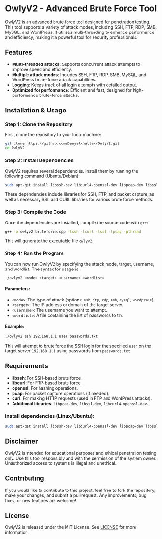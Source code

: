 
# OwlyV2 - Advanced Brute Force Tool

OwlyV2 is an advanced brute force tool designed for penetration testing. This tool supports a variety of attack modes, including SSH, FTP, RDP, SMB, MySQL, and WordPress. It utilizes multi-threading to enhance performance and efficiency, making it a powerful tool for security professionals.

## Features
- **Multi-threaded attacks**: Supports concurrent attack attempts to improve speed and efficiency.
- **Multiple attack modes**: Includes SSH, FTP, RDP, SMB, MySQL, and WordPress brute-force attack capabilities.
- **Logging**: Keeps track of all login attempts with detailed output.
- **Optimized for performance**: Efficient and fast, designed for high-performance brute-force attacks.

## Installation & Usage

### Step 1: Clone the Repository
First, clone the repository to your local machine:

```bash
git clone https://github.com/Danyalkhattak/OwlyV2.git
cd OwlyV2
```

### Step 2: Install Dependencies
OwlyV2 requires several dependencies. Install them by running the following command (Ubuntu/Debian):

```bash
sudo apt-get install libssh-dev libcurl4-openssl-dev libpcap-dev libssl-dev
```

These dependencies include libraries for SSH, FTP, and packet capture, as well as necessary SSL and CURL libraries for various brute force methods.

### Step 3: Compile the Code
Once the dependencies are installed, compile the source code with `g++`:

```bash
g++ -o owlyv2 bruteforce.cpp -lssh -lcurl -lssl -lpcap -pthread
```

This will generate the executable file `owlyv2`.

### Step 4: Run the Program
You can now run OwlyV2 by specifying the attack mode, target, username, and wordlist. The syntax for usage is:

```bash
./owlyv2 <mode> <target> <username> <wordlist>
```

#### Parameters:
- `<mode>`: The type of attack (options: `ssh`, `ftp`, `rdp`, `smb`, `mysql`, `wordpress`).
- `<target>`: The IP address or domain of the target server.
- `<username>`: The username you want to attempt.
- `<wordlist>`: A file containing the list of passwords to try.

#### Example:
```bash
./owlyv2 ssh 192.168.1.1 user passwords.txt
```

This will attempt to brute force the SSH login for the specified `user` on the target server `192.168.1.1` using passwords from `passwords.txt`.

## Requirements
- **libssh**: For SSH-based brute force.
- **libcurl**: For FTP-based brute force.
- **openssl**: For hashing operations.
- **pcap**: For packet capture operations (if needed).
- **curl**: For making HTTP requests (used in FTP and WordPress attacks).
- **Additional libraries**: `libpcap-dev`, `libssl-dev`, `libcurl4-openssl-dev`.

### Install dependencies (Linux/Ubuntu):

```bash
sudo apt-get install libssh-dev libcurl4-openssl-dev libpcap-dev libssl-dev
```

## Disclaimer

OwlyV2 is intended for educational purposes and ethical penetration testing only. Use this tool responsibly and with the permission of the system owner. Unauthorized access to systems is illegal and unethical.

## Contributing

If you would like to contribute to this project, feel free to fork the repository, make your changes, and submit a pull request. Any improvements, bug fixes, or new features are welcome!

## License

OwlyV2 is released under the MIT License. See [LICENSE](LICENSE) for more information.
